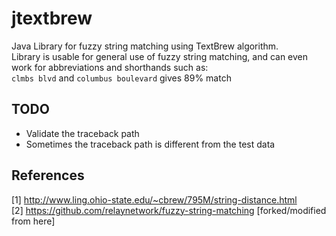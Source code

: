 jtextbrew
========

Java Library for fuzzy string matching using TextBrew algorithm.<br>
Library is usable for general use of fuzzy string matching, and can even work for abbreviations and shorthands such as:<br>
`clmbs blvd` and  `columbus boulevard` gives 89% match

## TODO ##
* Validate the traceback path
* Sometimes the traceback path is different from the test data

## References ##
[1] http://www.ling.ohio-state.edu/~cbrew/795M/string-distance.html<br>
[2] https://github.com/relaynetwork/fuzzy-string-matching [forked/modified from here]<br>